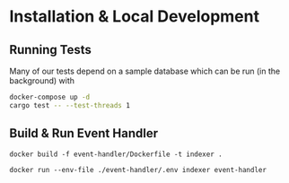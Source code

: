 # Installation & Local Development


## Running Tests

Many of our tests depend on a sample database which can be run (in the background) with 

```sh
docker-compose up -d
cargo test -- --test-threads 1 
```


## Build & Run Event Handler

```shell
docker build -f event-handler/Dockerfile -t indexer .

docker run --env-file ./event-handler/.env indexer event-handler
```


 